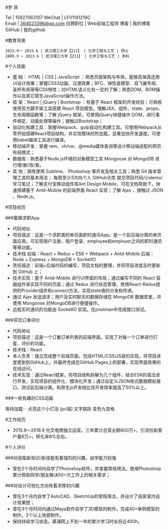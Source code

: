 #罗  菲

Tel 	|    15927063107			WeChat	|    LF01141218C	
Email 	|    364023396@qq.com		应聘职位	|    Web前端工程师 
博客		|    我的博客	    		GitHub	|    我的github	

#教育背景

	2013.9～ 2015.6 | 武汉理工大学【211】 | 化学工程与工艺 | 硕士
	2009.9 ~ 2013.6 | 武汉理工大学【211】 | 化学工程与工艺 | 本科

#个人技能

 - 基    础： HTML | CSS | JavaScript ：熟悉页面架构与布局，能够高保真还原UI设计效果；掌握CSS3动画、过渡效果；BFC、弹性盒模型、双飞翼布局、圣杯布局等等CSS特性；对HTML语义化有一定的了解；熟悉DOM、BOM操作以及其它原生JavaScript操作方法。
 - 框    架：React | jQuery | Bootstrap ：有基于 React 框架的开发经验；可熟练使用官方脚手架工具搭建 React 项目模型。理解JSX、组件、state、props、生命周期函数等；了解 jQuery 框架，可使用jQuery快捷操作 DOM，进行事件绑定、动画处理等操作；接触过Bootstrap；
 - 自动化构建工具：掌握Webpack、gulp自动化构建工具。可使用Webpack从零开始搭建React项目结构，并实现模块的热加载，显著加快开发速度。可使用babel编译工具进行编译。
 - 移动端开发：掌握 rem、vh/vw、@media媒体查询等设计移动端适配的网页布局模式；
 - 数据库：熟悉基于Node.js环境的对象模型工具 Mongoose 对 MongoDB 进行增/删/改/查。
 - 其    他：熟练使用 Sublime、 Photoshop 等开发及相关工具；熟悉 Git 版本管理工具的基本用法； 每周至少3次向个人 GitHub仓库 提交项目代码/小demo/学习笔记；了解支付宝移动组件库Ant Design Mobile，可在文档帮助下，快速搭建基于 Antd-Mobile 的前端界面 React 实现；了解 Ajax ，接触过 JSON 、Node.js。

#项目经历 

###蜜蜂求职App	
 - 代码地址
 - 项目描述：这是一个求职类的单页面即时通讯App。是一个前后端分离的单页面应用。可实现用户注册、用户登录、employee和employer之间的即时通讯等等功能。
 - 技术栈
	前端：React + Redux + ES6 + Webpack + Antd-Mobile
	后端：Node + Express + MongoDB + SocketIO
 - 责任描述：前端+后端代码的编写，项目文档的整理，并将项目进度及时更新到 GitHub 上；
 - 技术实现：基于 Antd-Mobile 进行UI界面的布局；通过编写不同的 React 容器组件来实现不同的页面；通过 Redux 进行状态管理，使用React-Redux提供的Provider组件和connect方法，实现state值的分发和传递。
  - 通过 Ajax 发送请求；用户及实时聊天的数据存储在 MongoDB 数据库里，并使用 Mongoose 对MongoDB进行便捷操作。
  - 远程实时通讯的功能由 SocketIO 实现。在postman中完成接口测试。

###茶饮订单评价

- 代码地址
- 项目描述：这是一个订餐订单列表的前端界面。实现了对每一个订单进行打星、评价的功能。
- 技术栈：React
- 本人负责：独立完成整个前端页面，包括HTML/CSS/JS层的实现。将项目进度更新到GitHub上，并最终完成在GitHub Pages上的部署，实现界面效果的在线访问。
- 技术实现：通过React框架，将项目结构拆解为几个组件，结合ES6的语法进行开发，实现项目的组件化、模块化开发；通过自定义JSON格式数据模拟接口，测试前后端分离。和原生js开发相比将开发效率提高了50%以上。

###一些有趣的CSS动画

等待加载···		点亮这个小灯泡 [pc端]		文字跳跃		变色九宫格

#工作经历

 - 2015.9～2018.9	社交电商独立运营。三年累计总营业额600万+，引流拉新客户量6万+，转化率8%左右。

#个人评价

###对获取新知识/新技能有着强烈的兴趣，自学能力较强

 - 曾在2个月时间内自学了Photoshop软件，并掌握常规用法。使用Photoshop累计帮助同学/朋友解决50+次工作上的相关需求；

###对设计可视化方向有着浓厚的兴趣

 - 曾在3个月内自学了AutoCAD、SketchUp的常规用法，并设计了自家室内设计效果图；
 - 曾在3个月时间内通过Maya软件自学了3D模型的制作。完成40+单例模型的制作，2个以上场景制作。
 - 保持持续学习状态。慕课网上不到一年的累计学习时长将近400h。